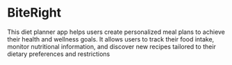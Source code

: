 # BiteRight
This diet planner app helps users create personalized meal plans to achieve their health and wellness goals. It allows users to track their food intake, monitor nutritional information, and discover new recipes tailored to their dietary preferences and restrictions
